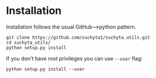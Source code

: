 <h1> Installation </h1>

Installation follows the usual GitHub-->python pattern.
```
git clone https://github.com/suchyta1/suchyta_utils.git
cd suchyta_utils/
python setup.py install
```

If you don't have root privileges you can use `--user` flag:
```
python setup.py install --user
```
